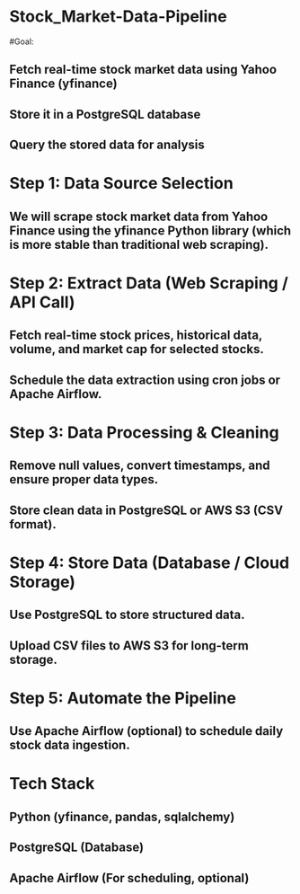 # Stock_Market-Data-Pipeline


#Goal:
## Fetch real-time stock market data using Yahoo Finance (yfinance)
## Store it in a PostgreSQL database
## Query the stored data for analysis

# Step 1: Data Source Selection
## We will scrape stock market data from Yahoo Finance using the yfinance Python library (which is more stable than traditional web scraping).

# Step 2: Extract Data (Web Scraping / API Call)
## Fetch real-time stock prices, historical data, volume, and market cap for selected stocks.
## Schedule the data extraction using cron jobs or Apache Airflow.

# Step 3: Data Processing & Cleaning
## Remove null values, convert timestamps, and ensure proper data types.
## Store clean data in PostgreSQL or AWS S3 (CSV format).

# Step 4: Store Data (Database / Cloud Storage)
## Use PostgreSQL to store structured data.
## Upload CSV files to AWS S3 for long-term storage.

# Step 5: Automate the Pipeline
## Use Apache Airflow (optional) to schedule daily stock data ingestion.

 # Tech Stack
## Python (yfinance, pandas, sqlalchemy)
## PostgreSQL (Database)
## Apache Airflow (For scheduling, optional)
